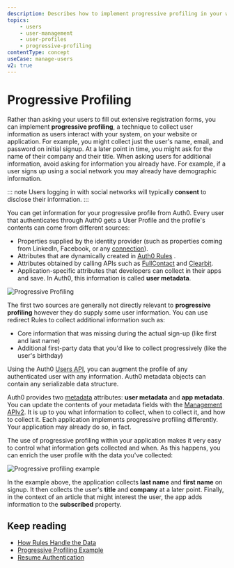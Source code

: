 ```yaml
---
description: Describes how to implement progressive profiling in your website or application.
topics:
    - users
    - user-management
    - user-profiles
    - progressive-profiling
contentType: concept
useCase: manage-users
v2: true
---
```

# Progressive Profiling

Rather than asking your users to fill out extensive registration forms, you can implement **progressive profiling**, a technique to collect user information as users interact with your system, on your website or application. For example, you might collect just the user's name, email, and password on initial signup. At a later point in time, you might ask for the name of their company and their title. When asking users for additional information, avoid asking for information you already have. For example, if a user signs up using a social network you may already have demographic information.

::: note
Users logging in with social networks will typically **consent** to disclose their information.
:::

You can get information for your progressive profile from Auth0. Every user that authenticates through Auth0 gets a User Profile and the profile's contents can come from different sources:

* Properties supplied by the identity provider (such as properties coming from LinkedIn, Facebook, or any [connection](/identityproviders)).
* Attributes that are dynamically created in [Auth0 Rules](/rules) .
* Attributes obtained by calling APIs such as [FullContact](https://www.fullcontact.com/) and [Clearbit](https://clearbit.com/).
* Application-specific attributes that developers can collect in their apps and save. In Auth0, this information is called **user metadata**.

![Progressive Profiling](/media/articles/user-profile/progressive-profiling.png)

The first two sources are generally not directly relevant to **progressive profiling** however they do supply some user information. You can use redirect Rules to collect additional information such as: 

* Core information that was missing during the actual sign-up (like first and last name)
* Additional first-party data that you'd like to collect progressively (like the user's birthday)

Using the Auth0 [Users API](/api/v2#!/Users/patch_users_by_id), you can augment the profile of any authenticated user with any information. Auth0 metadata objects can contain any serializable data structure. 

Auth0 provides two [metadata](/users/concepts/overview-user-metadata) attributes: **user metadata** and **app metadata**. You can update the contents of your metadata fields with the [Management APIv2](/api/management/v2). It is up to you what information to collect, when to collect it, and how to collect it. Each application implements progressive profiling differently. Your application may already do so, in fact. 

The use of progressive profiling within your application makes it very easy to control what information gets collected and when. As this happens, you can enrich the user profile with the data you've collected:

![Progressive profiling example](/media/articles/user-profile/progressive-profiling-example.png)

In the example above, the application collects **last name** and **first name** on signup. It then collects the user's **title** and **company** at a later point. Finally, in the context of an article that might interest the user, the app adds information to the **subscribed** property.

## Keep reading

* [How Rules Handle the Data](https://github.com/auth0/rules/blob/master/redirect-rules/progressive-profiling/continue-from-update-profile-website.js)
* [Progressive Profiling Example](/rules/guides/redirect#progressive-profiling-example)
* [Resume Authentication](/rules/guides/redirect#resume-authentication)